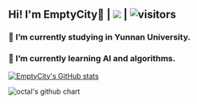 ## Hi! I'm EmptyCity👋 | <img src = "https://img.shields.io/badge/Empty_City-Github__Home-blue"> | <img alt="visitors" src="https://visitor-badge.laobi.icu/badge?page_id=EmptyCityJK.readme&left_text=%E6%B5%8F%E8%A7%88%E9%87%8F%20Visitors" /> 
### 🔭 I’m currently studying in Yunnan University.
### 🌱 I’m currently learning AI and algorithms.

[![EmptyCity's GitHub stats](https://github-readme-stats.vercel.app/api?username=EmptyCityJK)](https://github.com/anuraghazra/github-readme-stats)

<img alt="octal's github chart" src="https://ghchart.rshah.org/EmptyCityJK" />



<!--
**EmptyCityJK/EmptyCityJK** is a ✨ _special_ ✨ repository because its `README.md` (this file) appears on your GitHub profile.

Here are some ideas to get you started:

- 🔭 I’m currently working on ...
- 🌱 I’m currently learning ...
- 👯 I’m looking to collaborate on ...
- 🤔 I’m looking for help with ...
- 💬 Ask me about ...
- 📫 How to reach me: ...
- 😄 Pronouns: ...
- ⚡ Fun fact: ...
-->
